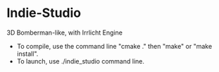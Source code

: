 # Indie-Studio
3D Bomberman-like, with Irrlicht Engine

- To compile, use the command line "cmake ." then "make" or "make install".
- To launch, use ./indie_studio command line.